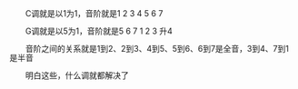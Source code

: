 <html>
<head>
<style type="text/css">
 p {text-indent: 2em;line-height: 120%;}
</style>
</head>
<body>
<p>C调就是以1为1，音阶就是1 2 3 4 5 6 7<br></p>

<p>G调就是以5为1，音阶就是5 6 7 1 2 3 升4<br></p>

<p>音阶之间的关系就是1到2、2到3、4到5、5到6、6到7是全音，3到4、7到1是半音<br></p>

<p>明白这些，什么调就都解决了<br></p>

</body>
</html>